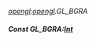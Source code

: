 _[opengl](../../modules/opengl/opengl-module.md):[opengl](../../modules/opengl/opengl-module.md).GL\_BGRA_
##### Const GL\_BGRA:[Int](../../modules/wonkey/wonkey-types-int.md)
